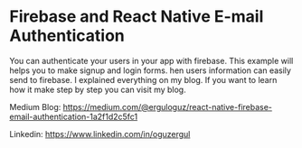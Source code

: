#  Firebase and React Native E-mail Authentication
 
 You can authenticate your users in your app with firebase. This  example will helps you to make signup and login forms. 
 hen users information can easily send to firebase. I explained everything on my blog. 
 If you want to learn how it make step by step you can visit my blog.
 
 Medium Blog: https://medium.com/@erguloguz/react-native-firebase-email-authentication-1a2f1d2c5fc1
 
 Linkedin:  https://www.linkedin.com/in/oguzergul
 
